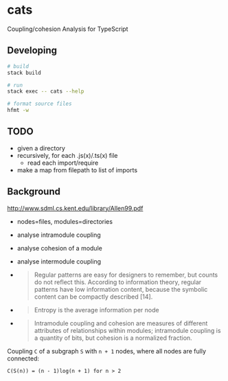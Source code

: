 # cats

Coupling/cohesion Analysis for TypeScript

## Developing

```bash
# build
stack build

# run
stack exec -- cats --help

# format source files
hfmt -w
```

## TODO

- given a directory
- recursively, for each .js(x)/.ts(x) file
  - read each import/require
- make a map from filepath to list of imports

## Background

http://www.sdml.cs.kent.edu/library/Allen99.pdf

- nodes=files, modules=directories
- analyse intramodule coupling
- analyse cohesion of a module
- analyse intermodule coupling

- > Regular patterns are easy for designers to remember, but counts do not reflect this. According to information theory, regular patterns have low information content, because the symbolic content can be compactly described [14].
- > Entropy is the average information per node
- > Intramodule coupling and cohesion are measures of different attributes of relationships within modules; intramodule coupling is a quantity of bits, but cohesion is a normalized fraction.

Coupling `C` of a subgraph `S` with `n + 1` nodes, where all nodes are fully connected:

`C(S(n)) = (n - 1)log(n + 1) for n > 2`

